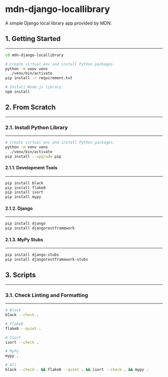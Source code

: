 # mdn-django-locallibrary

A simple Django local library app provided by MDN.

## 1. Getting Started

---

```bash
cd mdn-django-locallibrary

# Create virtual env and install Python packages.
python -m venv venv
. ./venv/bin/activate
pip install -r requirement.txt

# Install Node.js library.
npm install
```

## 2. From Scratch

---

### 2.1. Install Python Library

---

```bash
# Create virtual env and install Python packages.
python -m venv venv
. ./venv/bin/activate
pip install --upgrade pip
```

#### 2.1.1. Development Tools

---

```bash
pip install black
pip install flake8
pip install isort
pip install mypy
```

#### 2.1.2. Django

---

```bash
pip install django
pip install djangorestframework
```

#### 2.1.3. MyPy Stubs

---

```bash
pip install django-stubs
pip install djangorestframework-stubs
```

## 3. Scripts

---

### 3.1. Check Linting and Formatting

---

```bash
# Black
black --check .

# Flake8
flake8 --quiet .

# Isort
isort --check .

# MyPy
mypy .

# All
black --check . && flake8 --quiet . && isort --check . && mypy .
```
